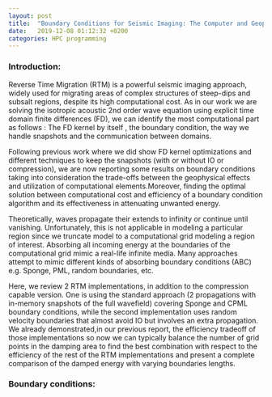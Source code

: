 ```yaml
---
layout: post
title:  "Boundary Conditions for Seismic Imaging: The Computer and Geophysical Points of View"
date:   2019-12-08 01:12:32 +0200
categories: HPC programming
---
```


### Introduction:
Reverse Time Migration (RTM) is a powerful seismic imaging approach, widely used for migrating areas of complex structures of steep-dips and subsalt regions, despite its high computational cost. As in our work we are solving the isotropic acoustic  2nd order wave equation using explicit time domain finite differences (FD), we can identify the most computational part as follows : The FD kernel by itself , the boundary condition, the way we handle snapshots and the communication between domains.

Following previous work where we did show FD kernel optimizations and different techniques to keep the snapshots (with or without IO or compression), we are now reporting some results on boundary conditions taking into consideration the trade-offs between the geophysical effects and utilization of computational elements.Moreover, finding the optimal solution between computational cost and efficiency of a boundary condition algorithm and its effectiveness in attenuating unwanted energy.
 
Theoretically, waves propagate their extends to infinity or continue until vanishing. Unfortunately, this is not applicable in modeling a particular region since we truncate model to a computational grid modeling a region of interest. Absorbing all incoming energy at the boundaries of the computational grid mimic a real-life infinite media. Many approaches attempt to mimic different kinds of absorbing boundary conditions (ABC) e.g. Sponge, PML, random boundaries, etc.  

Here, we review 2 RTM implementations, in addition to the compression capable version. One is using the standard approach (2 propagations with in-memory snapshots of the full wavefield) covering Sponge and CPML boundary conditions, while the second implementation uses random velocity boundaries  that almost avoid IO but involves an extra propagation.
We already demonstrated,in our previous report, the efficiency tradeoff of those implementations so now we can typically balance the number of grid points in the damping area to find the best combination with respect to the efficiency of the rest of the RTM implementations and present a complete comparison of the damped energy with varying boundaries lengths.

### Boundary conditions:

